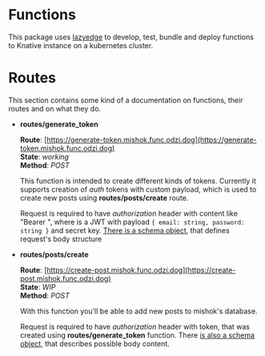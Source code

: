 # Functions

This package uses [lazyedge](https://github.com/julipup/lazyedge) to develop, test, bundle and deploy functions to Knative instance on a kubernetes cluster. 

# Routes

This section contains some kind of a documentation on functions, their routes and on what they do.

- **routes/generate_token**

    **Route**: [https://generate-token.mishok.func.odzi.dog](https://generate-token.mishok.func.odzi.dog)   
    **State**: *working*    
    **Method**: *POST*  

    This function is intended to create different kinds of tokens. Currently it supports creation of *auth* tokens with custom payload, which is used to create new posts using **routes/posts/create** route.

    Request is required to have *authorization* header with content like "Bearer <admin-token>", where <admin-token> is a JWT with payload `{ email: string, password: string }` and secret key. [There is a schema object](https://github.com/odzi-dog/mishok/blob/main/packages/functions/routes/generate_token.ts#L11), that defines request's body structure

- **routes/posts/create**

    **Route**: [https://create-post.mishok.func.odzi.dog](https://create-post.mishok.func.odzi.dog)     
    **State**: *WIP*    
    **Method**: *POST*      

    With this function you'll be able to add new posts to mishok's database.

    Request is required to have *authorization* header with token, that was created using **routes/generate_token** function. There [is also a schema object](https://github.com/odzi-dog/mishok/blob/main/packages/functions/routes/scrapper/create_post.ts#L10), that describes possible body content.
